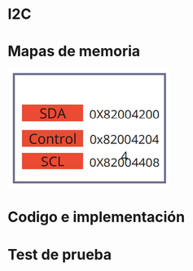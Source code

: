 # I2C

# Mapas de memoria


![Robot](https://github.com/unal-edigital2-labs/wp08-2021-2-gr07/blob/main/Imagenes%20github/MP_I2C.png "Robot cartógrafo")

# Codigo e implementación

# Test de prueba
